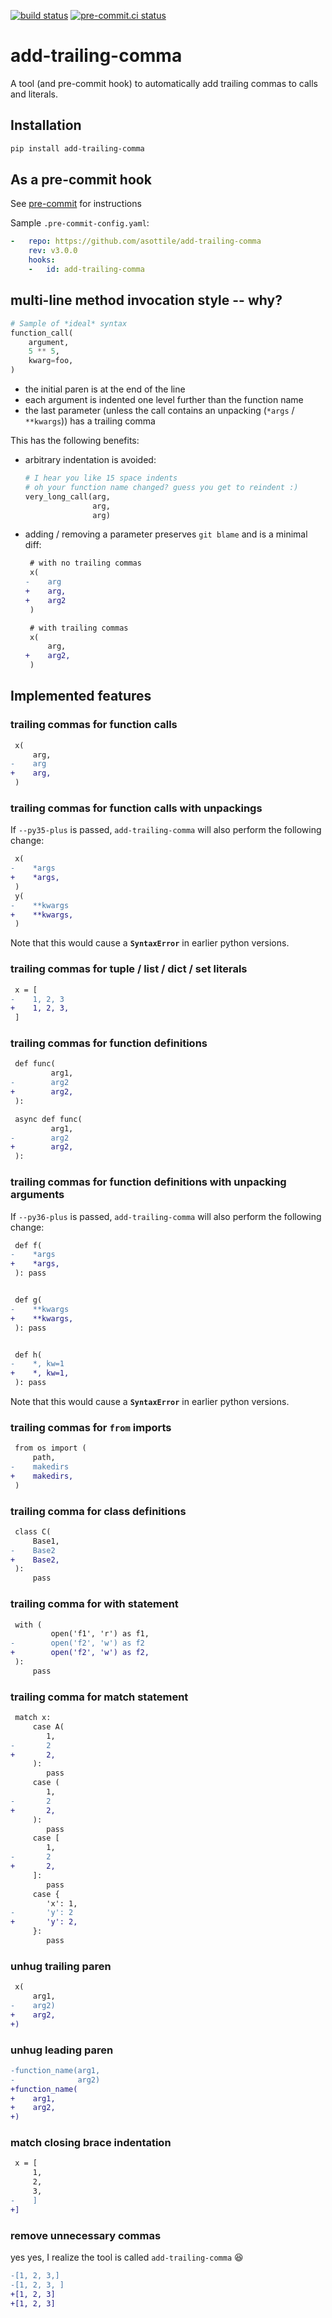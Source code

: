 [![build status](https://github.com/asottile/add-trailing-comma/actions/workflows/main.yml/badge.svg)](https://github.com/asottile/add-trailing-comma/actions/workflows/main.yml)
[![pre-commit.ci status](https://results.pre-commit.ci/badge/github/asottile/add-trailing-comma/main.svg)](https://results.pre-commit.ci/latest/github/asottile/add-trailing-comma/main)

add-trailing-comma
==================

A tool (and pre-commit hook) to automatically add trailing commas to calls and
literals.

## Installation

```bash
pip install add-trailing-comma
```

## As a pre-commit hook

See [pre-commit](https://github.com/pre-commit/pre-commit) for instructions

Sample `.pre-commit-config.yaml`:

```yaml
-   repo: https://github.com/asottile/add-trailing-comma
    rev: v3.0.0
    hooks:
    -   id: add-trailing-comma
```

## multi-line method invocation style -- why?

```python
# Sample of *ideal* syntax
function_call(
    argument,
    5 ** 5,
    kwarg=foo,
)
```

- the initial paren is at the end of the line
- each argument is indented one level further than the function name
- the last parameter (unless the call contains an unpacking
  (`*args` / `**kwargs`)) has a trailing comma

This has the following benefits:

- arbitrary indentation is avoided:

    ```python
    # I hear you like 15 space indents
    # oh your function name changed? guess you get to reindent :)
    very_long_call(arg,
                   arg,
                   arg)
    ```
- adding / removing a parameter preserves `git blame` and is a minimal diff:

    ```diff
     # with no trailing commas
     x(
    -    arg
    +    arg,
    +    arg2
     )
    ```

    ```diff
     # with trailing commas
     x(
         arg,
    +    arg2,
     )
    ```


## Implemented features

### trailing commas for function calls

```diff
 x(
     arg,
-    arg
+    arg,
 )
```

### trailing commas for function calls with unpackings

If `--py35-plus` is passed, `add-trailing-comma` will also perform the
following change:

```diff
 x(
-    *args
+    *args,
 )
 y(
-    **kwargs
+    **kwargs,
 )
```

Note that this would cause a **`SyntaxError`** in earlier python versions.

### trailing commas for tuple / list / dict / set literals

```diff
 x = [
-    1, 2, 3
+    1, 2, 3,
 ]
```

### trailing commas for function definitions

```diff
 def func(
         arg1,
-        arg2
+        arg2,
 ):
```

```diff
 async def func(
         arg1,
-        arg2
+        arg2,
 ):
```

### trailing commas for function definitions with unpacking arguments

If `--py36-plus` is passed, `add-trailing-comma` will also perform the
following change:

```diff
 def f(
-    *args
+    *args,
 ): pass


 def g(
-    **kwargs
+    **kwargs,
 ): pass


 def h(
-    *, kw=1
+    *, kw=1,
 ): pass
```

Note that this would cause a **`SyntaxError`** in earlier python versions.

### trailing commas for `from` imports

```diff
 from os import (
     path,
-    makedirs
+    makedirs,
 )
```

### trailing comma for class definitions

```diff
 class C(
     Base1,
-    Base2
+    Base2,
 ):
     pass
```

### trailing comma for with statement

```diff
 with (
         open('f1', 'r') as f1,
-        open('f2', 'w') as f2
+        open('f2', 'w') as f2,
 ):
     pass
```

### trailing comma for match statement

```diff
 match x:
     case A(
        1,
-       2
+       2,
     ):
        pass
     case (
        1,
-       2
+       2,
     ):
        pass
     case [
        1,
-       2
+       2,
     ]:
        pass
     case {
        'x': 1,
-       'y': 2
+       'y': 2,
     }:
        pass
```

### unhug trailing paren

```diff
 x(
     arg1,
-    arg2)
+    arg2,
+)
```

### unhug leading paren

```diff
-function_name(arg1,
-              arg2)
+function_name(
+    arg1,
+    arg2,
+)
```

### match closing brace indentation

```diff
 x = [
     1,
     2,
     3,
-    ]
+]
```

### remove unnecessary commas

yes yes, I realize the tool is called `add-trailing-comma` :laughing:

```diff
-[1, 2, 3,]
-[1, 2, 3, ]
+[1, 2, 3]
+[1, 2, 3]
```
